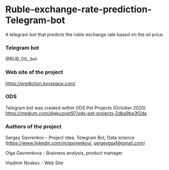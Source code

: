 # Ruble-exchange-rate-prediction-Telegram-bot
A telegram bot that predicts the ruble exchange rate based on the oil price.

### Telegram bot

@RUB_OIL_bot

### Web site of the project

https://prediction.kovspace.com/

### ODS
Telegram bot was created within ODS Pet Projects (October 2020) 
<https://medium.com/@ekuznet97/ods-pet-projects-2dba9be3f2da>


### Authors of the project

Sergey Gavrenkov - Project idea, Telegram Bot, Data science (https://www.linkedin.com/in/gavrenkov/, sergeygsa1@gmail.com)

Olga Gavrenkova - Business analysis, product manager

Vladimir Noskov - Web Site


